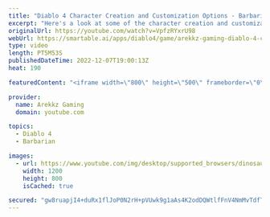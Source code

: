 ```yaml
---
title: "Diablo 4 Character Creation and Customization Options - Barbarian & Mage"
excerpt: "Here's a look at some of the character creation and customization options in Diablo 4 for the Barbarian and the Mage. Diablo IV ..."
originalUrl: https://youtube.com/watch?v=VpfzRYxrU98
webUrl: https://smartable.ai/apps/diablo4/game/arekkz-gaming-diablo-4-character-creation-and-customization-options-barbarian-mage/
type: video
length: PT5M53S
publishedDateTime: 2022-12-07T19:00:13Z
heat: 190

featuredContent: "<iframe width=\"800\" height=\"500\" frameborder=\"0\" src=\"https://www.youtube.com/embed/VpfzRYxrU98\" allow=\"accelerometer; autoplay; encrypted-media; gyroscope; picture-in-picture\" allowfullscreen></iframe>"

provider:
  name: Arekkz Gaming
  domain: youtube.com

topics:
  - Diablo 4
  - Barbarian

images:
  - url: https://www.youtube.com/img/desktop/supported_browsers/dinosaur.png
    width: 1200
    height: 800
    isCached: true

secured: "gw8ruapjI4+duRx1flJoP0N2rH+pVUwk9g1aAs4K2odDQWtlfFnV4NmMvTdfTpvbQgbg/5cFPzbeYJZtAXdYZbWfrv2dLzPAhSV6waundpURwhSDOBCOHYJipqCgfE3Jm/lx4/7Q1SgPpkNRwOFTHBdqKw2HSrvY6YdxNyQUa51OvEpl0c+pKI5thVVyeShLTQIq0uP3k+aopEswQ01GVFJ22DKN2YkRKhA+/73/v2XkqIoJosTizIEgQAWdfwDfJ8P47/Hp6eQ1SFHiXdqYWo/YEQue1bN2V4XXcTwtO7KXOug2RJ9bh4LFs/vmiQE6MEroN80H5mzvEt9Xp75NekQR+KFHbg9rr7O5dRflnw04lhRmaFSy/HnDJoKZLqjZlxBmyfSs1SQcVAWprtpc6FWxPBzKDmZuzVOqlx9yRb0=;Vw61zPtR4AYJGw+YgGWaJQ=="
---
```


